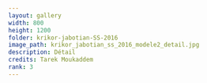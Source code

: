 ```yaml
---
layout: gallery
width: 800
height: 1200
folder: krikor-jabotian-SS-2016
image_path: krikor_jabotian_ss_2016_modele2_detail.jpg
description: Détail
credits: Tarek Moukaddem
rank: 3
---
```

